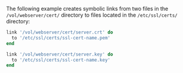 The following example creates symbolic links from two files in the
`/vol/webserver/cert/` directory to files located in the
`/etc/ssl/certs/` directory:

``` ruby
link '/vol/webserver/cert/server.crt' do
  to '/etc/ssl/certs/ssl-cert-name.pem'
end

link '/vol/webserver/cert/server.key' do
  to '/etc/ssl/certs/ssl-cert-name.key'
end
```
